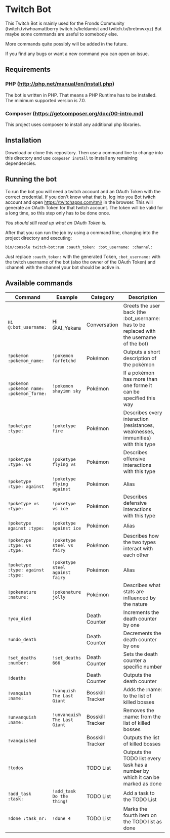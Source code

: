 # Twitch Bot

This Twitch Bot is mainly used for the Fronds Community
(twitch.tv/whoamattberry twitch.tv/keldamist and twitch.tv/bretmwxyz)
But maybe some commands are useful to somebody else.

More commands quite possibly will be added in the future.

If you find any bugs or want a new command you can open an issue.


## Requirements

### **PHP** (http://php.net/manual/en/install.php)

The bot is written in PHP. That means a PHP Runtime has to be installed.
The minimum supported version is 7.0.

### **Composer** (https://getcomposer.org/doc/00-intro.md)

This project uses composer to install any additional php libraries.


## Installation

Download or clone this repository. Then use a command line to change into this
directory and use `composer install` to install any remaining dependencies.


## Running the bot

To run the bot you will need a twitch account and an OAuth Token with the
correct credential. If you don't know what that is, log into you Bot twitch
account and open https://twitchapps.com/tmi/ in the browser.
This will generate an OAuth Token for that twitch account.
The token will be valid for a long time, so this step only has to be done once.

*You should still read up what an OAuth Token is.*

After that you can run the job by using a command line, changing into the
project directory and executing:

`bin/console twitch-bot:run :oauth_token: :bot_username: :channel:`

Just replace `:oauth_token:` with the generated Token, `:bot_username:` with
the twitch username of the bot (also the owner of the OAuth Token) and
:channel: with the channel your bot should be active in.


## Available commands

Command | Example | Category | Description
---|---|---|---
`Hi @:bot_username:` | Hi @AI_Yekara | Conversation | Greets the user back (the :bot_username: has to be replaced with the username of the bot)
`!pokemon :pokemon_name:` | `!pokemon farfetchd` | Pokémon | Outputs a short description of the pokémon
`!pokemon :pokemon_name:` `:pokemon_forme:` | `!pokemon shayimn sky` | Pokémon | If a pokémon has more than one forme it can be specified this way
`!poketype :type:` | `!poketype fire` | Pokémon | Describes every interaction (resistances, weaknesses, immunities) with this type
`!poketype :type: vs` | `!poketype flying vs` | Pokémon | Describes offensive interactions with this type
`!poketype :type: against`| `!poketype flying against` | Pokémon | Alias
`!poketype vs :type:` | `!poketype vs ice` | Pokémon | Describes defensive interactions with this type
`!poketype against :type:` | `!poketype against ice` | Pokémon | Alias
`!poketype :type: vs :type:` | `!poketype steel vs fairy` | Pokémon | Describes how the two types interact with each other
`!poketype :type: against :type:` | `!poketype steel against fairy` | Pokémon | Alias
`!pokenature :nature:` | `!pokenature jolly` | Pokémon | Describes what stats are influenced by the nature
`!you_died` | | Death Counter | Increments the death counter by one
`!undo_death` | | Death Counter | Decrements the death counter by one
`!set_deaths :number:` | `!set_deaths 666`| Death Counter | Sets the death counter a specific number
`!deaths` | | Death Counter | Outputs the death counter
`!vanquish :name:` | `!vanquish The Last Giant` | Bosskill Tracker | Adds the :name: to the list of killed bosses
`!unvanquish :name:` | `!unvanquish The Last Giant` | Bosskill Tracker | Removes the :name: from the list of killed bosses
`!vanquished` | | Bosskill Tracker | Outputs the list of killed bosses
`!todos` | | TODO List | Outputs the TODO list every task has a number by which it can be marked as done
`!add_task :task:` | `!add_task Do the thing!` | TODO List | Add a task to the TODO List
`!done :task_nr:` | `!done 4` | TODO List | Marks the fourth item on the TODO list as done
